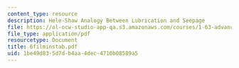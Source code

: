 ```yaml
---
content_type: resource
description: Hele-Shaw Analogy Between Lubrication and Seepage
file: https://ol-ocw-studio-app-qa.s3.amazonaws.com/courses/1-63-advanced-fluid-dynamics-of-the-environment-fall-2002/1be49d835d7db4aa4dec4710b08589a5_6filminstab.pdf
file_type: application/pdf
resourcetype: Document
title: 6filminstab.pdf
uid: 1be49d83-5d7d-b4aa-4dec-4710b08589a5
---
```


